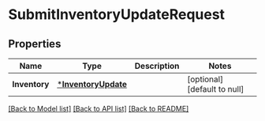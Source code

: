 # SubmitInventoryUpdateRequest

## Properties
Name | Type | Description | Notes
------------ | ------------- | ------------- | -------------
**Inventory** | [***InventoryUpdate**](InventoryUpdate.md) |  | [optional] [default to null]

[[Back to Model list]](../README.md#documentation-for-models) [[Back to API list]](../README.md#documentation-for-api-endpoints) [[Back to README]](../README.md)

